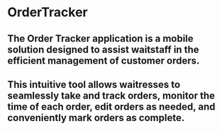 # OrderTracker
## The Order Tracker application is a mobile solution designed to assist waitstaff in the efficient management of customer orders.
## This intuitive tool allows waitresses to seamlessly take and track orders, monitor the time of each order, edit orders as needed, and conveniently mark orders as complete.
